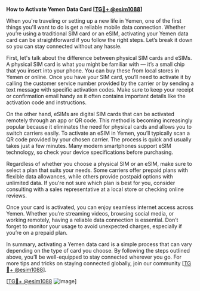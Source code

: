 **How to Activate Yemen Data Card [[TG💪+ @esim1088](https://t.me/s/esim1088)]**

When you're traveling or setting up a new life in Yemen, one of the first things you'll want to do is get a reliable mobile data connection. Whether you’re using a traditional SIM card or an eSIM, activating your Yemen data card can be straightforward if you follow the right steps. Let’s break it down so you can stay connected without any hassle.

First, let's talk about the difference between physical SIM cards and eSIMs. A physical SIM card is what you might be familiar with — it’s a small chip that you insert into your phone. You can buy these from local stores in Yemen or online. Once you have your SIM card, you’ll need to activate it by calling the customer service number provided by the carrier or by sending a text message with specific activation codes. Make sure to keep your receipt or confirmation email handy as it often contains important details like the activation code and instructions.

On the other hand, eSIMs are digital SIM cards that can be activated remotely through an app or QR code. This method is becoming increasingly popular because it eliminates the need for physical cards and allows you to switch carriers easily. To activate an eSIM in Yemen, you’ll typically scan a QR code provided by your chosen carrier. The process is quick and usually takes just a few minutes. Many modern smartphones support eSIM technology, so check your device specifications before purchasing.

Regardless of whether you choose a physical SIM or an eSIM, make sure to select a plan that suits your needs. Some carriers offer prepaid plans with flexible data allowances, while others provide postpaid options with unlimited data. If you're not sure which plan is best for you, consider consulting with a sales representative at a local store or checking online reviews.

Once your card is activated, you can enjoy seamless internet access across Yemen. Whether you’re streaming videos, browsing social media, or working remotely, having a reliable data connection is essential. Don’t forget to monitor your usage to avoid unexpected charges, especially if you’re on a prepaid plan.

In summary, activating a Yemen data card is a simple process that can vary depending on the type of card you choose. By following the steps outlined above, you’ll be well-equipped to stay connected wherever you go. For more tips and tricks on staying connected globally, join our community [[TG💪+ @esim1088](https://t.me/s/esim1088)].

[[TG💪+ @esim1088](https://t.me/s/esim1088) ![Image](https://i.postimg.cc/Y0z9fWf4/image.png)]
